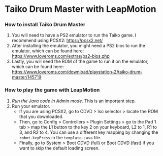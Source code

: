 # Taiko Drum Master with LeapMotion

### How to install Taiko Drum Master
1. You will need to have a PS2 emulator to run the Taiko game. 
I recommend using PCSX2: https://pcsx2.net/
2. After installing the emulator, you might need a PS2 bios to run the emulator, which can be found here: https://www.loveroms.com/extras/ps2-bios.php
3. Lastly, you will need the ROM of the game to run it on the emulator, which can be found here: https://www.loveroms.com/download/playstation-2/taiko-drum-master/145719

### How to play the game with LeapMotion
1. _Run the Java code in Admin mode._ This is an important step.
2. Run your emulator. 
    * If you are using PCSX2, go to CDVD > Iso selector > locate the ROM that you downloaded. 
    * Then, go to Config > Controllers > Plugin Settings > go to the Pad 1 tab > map the L1 button to the key 2 on your keyboard, L2 to 1, R1 to 3, and R2 to 4. You can use a different key mapping by changing the ```robot.keyPress``` in the ```template.java``` file.
    * Finally, go to System > Boot CDVD (full) or Boot CDVD (fast) if you want to skip the default loading screen. 